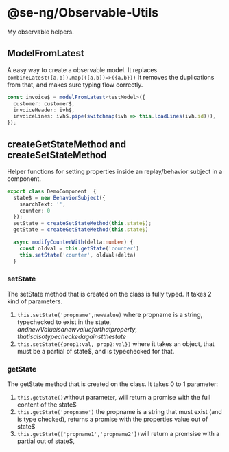 # @se-ng/Observable-Utils

My observable helpers.

## ModelFromLatest

A easy way to create a observable model. It replaces `combineLatest([a,b]).map(([a,b])=>({a,b}))`
It removes the duplications from that, and makes sure typing flow correctly.

```typescript
const invoice$ = modelFromLatest<testModel>({
  customer: customer$,
  invoiceHeader: ivh$,
  invoiceLines: ivh$.pipe(switchmap(ivh => this.loadLines(ivh.id))),
});
```

## createGetStateMethod and createSetStateMethod

Helper functions for setting properties inside an replay/behavior subject in a component.

```typescript
export class DemoComponent  {
  state$ = new BehaviorSubject({
    searchText: '',
    counter: 0
  });
  setState = createSetStateMethod(this.state$);
  getState = createGetStateMethod(this.state$)

  async modifyCounterWith(delta:number) {
    const oldval = this.getState('counter')
    this.setState('counter', oldVal+delta)
  }
```

### setState

The setState method that is created on the class is fully typed. It takes 2 kind of parameters.

1. `this.setState('propname',newValue)` where propname is a string, typechecked to exist in the state$, and newValue is a new value for that property, that is also typechecked against the state$
2. `this.setState({prop1:val, prop2:val})` where it takes an object, that must be a partial of state\$, and is typechecked for that.

### getState

The getState method that is created on the class. It takes 0 to 1 parameter:

1. `this.getState()`without parameter, will return a promise with the full content of the state\$
2. `this.getState('propname')` the propname is a string that must exist (and is type checked), returns a promise with the properties value out of state\$
3. `this.getState(['propname1','propname2'])`will return a promsise with a partial out of state\$,
